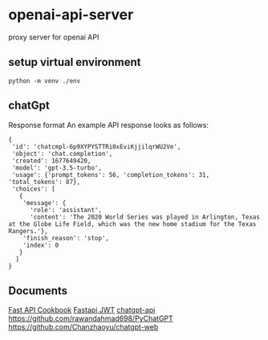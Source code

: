 # openai-api-server
proxy server for openai API


## setup virtual environment
```
python -m venv ./env
```

## chatGpt

Response format
An example API response looks as follows:
```
{
 'id': 'chatcmpl-6p9XYPYSTTRi0xEviKjjilqrWU2Ve',
 'object': 'chat.completion',
 'created': 1677649420,
 'model': 'gpt-3.5-turbo',
 'usage': {'prompt_tokens': 56, 'completion_tokens': 31, 'total_tokens': 87},
 'choices': [
   {
    'message': {
      'role': 'assistant',
      'content': 'The 2020 World Series was played in Arlington, Texas at the Globe Life Field, which was the new home stadium for the Texas Rangers.'},
    'finish_reason': 'stop',
    'index': 0
   }
  ]
}
```

## Documents
[Fast API Cookbook](https://fastapi.tiangolo.com/zh/tutorial/query-params/)
[Fastapi JWT](https://indominusbyte.github.io/fastapi-jwt-auth/usage/basic/)
[chatgpt-api](https://github.com/transitive-bullshit/chatgpt-api#reverse-proxy)
https://github.com/rawandahmad698/PyChatGPT
https://github.com/Chanzhaoyu/chatgpt-web